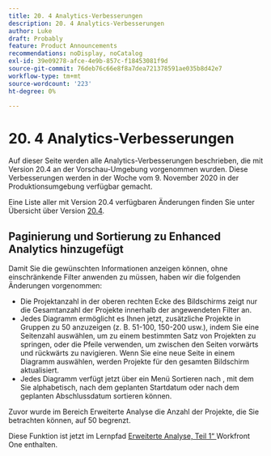 ```yaml
---
title: 20. 4 Analytics-Verbesserungen
description: 20. 4 Analytics-Verbesserungen
author: Luke
draft: Probably
feature: Product Announcements
recommendations: noDisplay, noCatalog
exl-id: 39e09278-afce-4e9b-857c-f18453081f9d
source-git-commit: 76deb76c66e8f8a7dea721378591ae035b8d42e7
workflow-type: tm+mt
source-wordcount: '223'
ht-degree: 0%

---
```


# 20. 4 Analytics-Verbesserungen

Auf dieser Seite werden alle Analytics-Verbesserungen beschrieben, die mit Version 20.4 an der Vorschau-Umgebung vorgenommen wurden. Diese Verbesserungen werden in der Woche vom 9. November 2020 in der Produktionsumgebung verfügbar gemacht.

Eine Liste aller mit Version 20.4 verfügbaren Änderungen finden Sie unter Übersicht über Version [20.4](../../../product-announcements/product-releases/20.4-release-activity/20-4-release-overview.md).

## Paginierung und Sortierung zu Enhanced Analytics hinzugefügt

Damit Sie die gewünschten Informationen anzeigen können, ohne einschränkende Filter anwenden zu müssen, haben wir die folgenden Änderungen vorgenommen:

* Die Projektanzahl in der oberen rechten Ecke des Bildschirms zeigt nur die Gesamtanzahl der Projekte innerhalb der angewendeten Filter an.
* Jedes Diagramm ermöglicht es Ihnen jetzt, zusätzliche Projekte in Gruppen zu 50 anzuzeigen (z. B. 51-100, 150-200 usw.), indem Sie eine Seitenzahl auswählen, um zu einem bestimmten Satz von Projekten zu springen, oder die Pfeile verwenden, um zwischen den Seiten vorwärts und rückwärts zu navigieren. Wenn Sie eine neue Seite in einem Diagramm auswählen, werden Projekte für den gesamten Bildschirm aktualisiert.
* Jedes Diagramm verfügt jetzt über ein Menü Sortieren nach , mit dem Sie alphabetisch, nach dem geplanten Startdatum oder nach dem geplanten Abschlussdatum sortieren können.

Zuvor wurde im Bereich Erweiterte Analyse die Anzahl der Projekte, die Sie betrachten können, auf 50 begrenzt.

Diese Funktion ist jetzt im Lernpfad [Erweiterte Analyse, Teil 1“ ](https://one.workfront.com/s/learningpath2/enhanced-analytics-part-1-overview-20Y0z000000bmgOEAQ) Workfront One enthalten.
